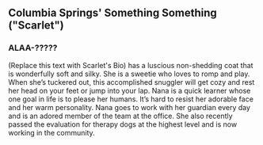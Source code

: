 ## Columbia Springs' Something Something (\"Scarlet\")


### ALAA-?????

(Replace this text with Scarlet's Bio) has a luscious non-shedding coat that is wonderfully soft and silky. She is a sweetie who loves to romp and play. When she’s tuckered out, this accomplished snuggler will get cozy and rest her head on your feet or jump into your lap.  Nana is a quick learner whose one goal in life is to please her humans. It’s hard to resist her adorable face and her warm personality. Nana goes to work with her guardian every day and is an adored member of the team at the office. She also recently passed the evaluation for therapy dogs at the highest level and is now working in the community.
